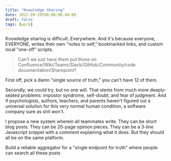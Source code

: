```yaml
---
title: "Knowledge Sharing"
date: 2021-09-29T00:00:00-04:00
draft: false
tags: [work]
---
```


Knowledge sharing is difficult. Everywhere. And it's because everyone, EVERYONE, writes their own "notes to self," bookmarked links, and custom local "one-off" scripts.

> Can't we just have them put those on Confluence/Wiki/Teams/Slack/GitHub/Community/code documentation/Sharepoint?

First off, pick a damn "single source of truth," you can't have 12 of them.

Secondly, we could try, but no one will. That stems from much more deeply-seated problems: impostor syndrome, self-doubt, and fear of judgment. And if psychologists, authors, teachers, and parents haven't figured out a universal solution for this very normal human condition, a software company sure as shit won't.

I propose a new system wherein all teammates write. They can be short blog posts. They can be 20-page opinion pieces. They can be a 3-line Javascript snippet with a comment explaining what it does. But they should all be on the same platform.

Build a reliable aggregator for a "single endpoint for truth" where people can search all these posts
